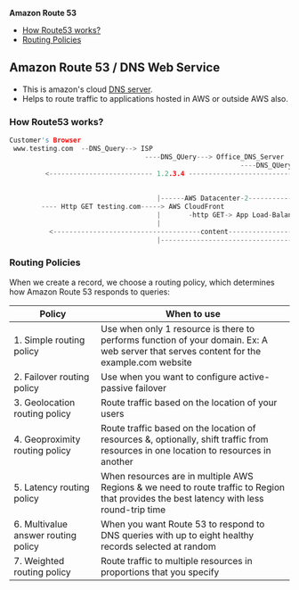 **Amazon Route 53**
- [How Route53 works?](#how)
- [Routing Policies](#rp)

## Amazon Route 53 / DNS Web Service
- This is amazon's cloud [DNS server](/Networking/OSI-Layers/Layer-7/Protocols/DNS/).
- Helps to route traffic to applications hosted in AWS or outside AWS also.

<a name=how></a>
### How Route53 works?
```c
Customer's Browser
 www.testing.com  --DNS_Query--> ISP                                      |-------AWS Datacenter-1----
                                  ----DNS_QUery---> Office_DNS_Server     |
                                                          ----DNS_QUery---> AWS-Route-53
         <-------------------------- 1.2.3.4 --------------------------------
                                                                          |---------------------------
                                                                          
                                     |------AWS Datacenter-2----------------                                     
        ---- Http GET testing.com-----> AWS CloudFront                     |- App on EC2 Instance 
                                     |       -http GET-> App Load-Balancer-|- App on EC2 Instance 
                                     |                                     |- App on EC2 Instance 
          <-------------------------------------content-----------------------
                                     |--------------------------------------
```

<a name=rp></a>
### Routing Policies
When we create a record, we choose a routing policy, which determines how Amazon Route 53 responds to queries:

|Policy|When to use|
|---|---|
|1. Simple routing policy|Use when only 1 resource is there to performs function of your domain. Ex: A web server that serves content for the example.com website|
|2. Failover routing policy|Use when you want to configure active-passive failover|
|3. Geolocation routing policy|Route traffic based on the location of your users|
|4. Geoproximity routing policy|Route traffic based on the location of resources &, optionally, shift traffic from resources in one location to resources in another|
|5. Latency routing policy|When resources are in multiple AWS Regions & we need to route traffic to Region that provides the best latency with less round-trip time|
|6. Multivalue answer routing policy|When you want Route 53 to respond to DNS queries with up to eight healthy records selected at random|
|7. Weighted routing policy|Route traffic to multiple resources in proportions that you specify|
